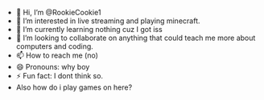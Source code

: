 - 👋 Hi, I’m @RookieCookie1
- 👀 I’m interested in live streaming and playing minecraft.
- 🌱 I’m currently learning nothing cuz I got iss
- 💞️ I’m looking to collaborate on anything that could teach me more about computers and coding.
- 📫 How to reach me (no)
- 😄 Pronouns: why boy
- ⚡ Fun fact: I dont think so.
- Also how do i play games on here?

<!---
RookieCookie1/RookieCookie1 is a ✨ special ✨ repository because its `README.md` (this file) appears on your GitHub profile.
You can click the Preview link to take a look at your changes.
--->
